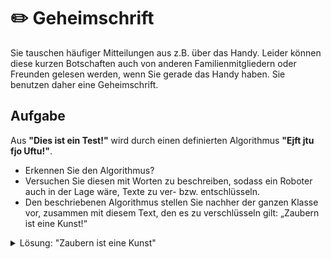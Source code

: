 # ✏️ Geheimschrift

Sie tauschen häufiger Mitteilungen aus z.B. über das Handy. Leider können diese kurzen Botschaften auch von anderen Familienmitgliedern oder Freunden gelesen werden, wenn Sie gerade das Handy haben. Sie benutzen daher eine Geheimschrift.

## Aufgabe

Aus **"Dies ist ein Test!"** wird durch einen definierten Algorithmus **"Ejft jtu fjo Uftu!"**.

- Erkennen Sie den Algorithmus? 
- Versuchen Sie diesen mit Worten zu beschreiben, sodass ein Roboter auch in der Lage wäre, Texte zu ver- bzw. entschlüsseln.
- Den beschriebenen Algorithmus stellen Sie nachher der ganzen Klasse vor, zusammen mit diesem Text, den es zu verschlüsseln gilt: „Zaubern ist eine Kunst!“

<details><summary>Lösung: "Zaubern ist eine Kunst"</summary>

Abvcfso jtu fjof Lvotu!

</details>
